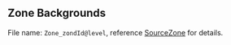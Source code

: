 ## Zone Backgrounds

File name: `Zone_zondId@level`,
reference [SourceZone](https://docs.google.com/spreadsheets/d/16-LkHtVqjuN9U0rripjBn-nYwyqqSGg_/edit?gid=1894708317#gid=1894708317)
for details.